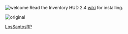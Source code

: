 ![welcome](https://www.dutch-players.nl/wp-content/uploads/2020/06/dutchplayers_welcome-1024x64.png)
Read the Inventory HUD 2.4 [wiki](https://github.com/dutchplayers/ESX-1.2-Inventory-HUD/wiki) for installing.

![original](https://www.dutch-players.nl/wp-content/uploads/2020/06/dutchplayers_original.png)

[LosSantosRP](https://github.com/wowpanda/lsrp-motels)
